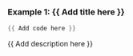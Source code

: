 ### Example 1: {{ Add title here }}
```powershell
{{ Add code here }}
```


{{ Add description here }}


